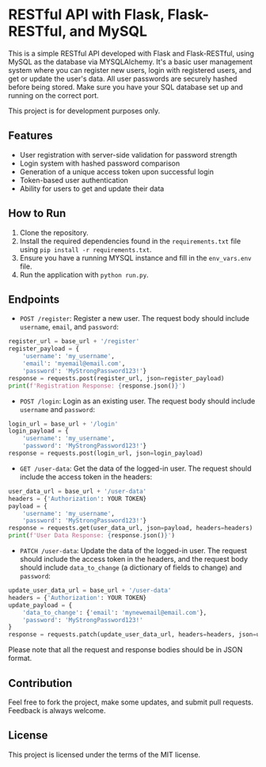# RESTful API with Flask, Flask-RESTful, and MySQL

This is a simple RESTful API developed with Flask and Flask-RESTful, using MySQL as the database via MYSQLAlchemy. It's a basic user management system where you can register new users, login with registered users, and get or update the user's data. All user passwords are securely hashed before being stored. Make sure you have your SQL database set up and running on the correct port.

This project is for development purposes only.

## Features

- User registration with server-side validation for password strength
- Login system with hashed password comparison
- Generation of a unique access token upon successful login
- Token-based user authentication
- Ability for users to get and update their data

## How to Run

1. Clone the repository.
2. Install the required dependencies found in the `requirements.txt` file using `pip install -r requirements.txt`.
3. Ensure you have a running MYSQL instance and fill in the `env_vars.env` file.
4. Run the application with `python run.py`.

## Endpoints

- `POST /register`: Register a new user. The request body should include `username`, `email`, and `password`:
```python
register_url = base_url + '/register'
register_payload = {
    'username': 'my_username',
    'email': 'myemail@email.com',
    'password': 'MyStrongPassword123!'}
response = requests.post(register_url, json=register_payload)
print(f'Registration Response: {response.json()}')
```
- `POST /login`: Login as an existing user. The request body should include `username` and `password`:
```python
login_url = base_url + '/login'
login_payload = {
    'username': 'my_username',
    'password': 'MyStrongPassword123!'}
response = requests.post(login_url, json=login_payload)
```
- `GET /user-data`: Get the data of the logged-in user. The request should include the access token in the headers:
```python
user_data_url = base_url + '/user-data'
headers = {'Authorization': YOUR TOKEN}
payload = {
    'username': 'my_username',
    'password': 'MyStrongPassword123!'}
response = requests.get(user_data_url, json=payload, headers=headers)
print(f'User Data Response: {response.json()}')
```
- `PATCH /user-data`: Update the data of the logged-in user. The request should include the access token in the headers, and the request body should include `data_to_change` (a dictionary of fields to change) and `password`:
```python
update_user_data_url = base_url + '/user-data'
headers = {'Authorization': YOUR TOKEN}
update_payload = {
    'data_to_change': {'email': 'mynewemail@email.com'},
    'password': 'MyStrongPassword123!'
}
response = requests.patch(update_user_data_url, headers=headers, json=update_payload)
```

Please note that all the request and response bodies should be in JSON format.

## Contribution

Feel free to fork the project, make some updates, and submit pull requests. Feedback is always welcome.

## License

This project is licensed under the terms of the MIT license.
